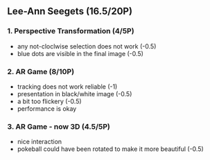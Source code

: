 ## Lee-Ann Seegets (16.5/20P)

### 1. Perspective Transformation (4/5P)
* any not-cloclwise selection does not work (-0.5)
* blue dots are visible in the final image (-0.5)


### 2. AR Game (8/10P)
* tracking does not work reliable (-1)
* presentation in black/white image (-0.5)
* a bit too flickery (-0.5)
* performance is okay


### 3. AR Game - now 3D (4.5/5P)
* nice interaction
* pokeball could have been rotated to make it more beautiful (-0.5)


